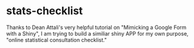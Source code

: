# stats-checklist
Thanks to Dean Attali's very helpful tutorial on "Mimicking a Google Form with a Shiny", I am trying to build a similiar shiny APP for my own purpose, "online statistical consultation checklist."
